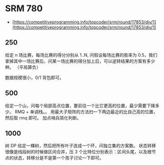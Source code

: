 # SRM 780
- [https://competitiveprogramming.info/topcoder/srm/round/17853/div/1](https://competitiveprogramming.info/topcoder/srm/round/17853/div/1)

## 250
给定 n 场比赛，每场比赛的得分分别从 1..N, 问假设每场比赛的胜率为 0.5，我们拿掉其中一场比赛后，问某一场比赛的得分加上后，可以逆转结果的方案有多少种。
（平局算负）

数据规模很小，0/1 背包即可。

## 500
给定一个山，问每个局部高点位置，要前往一个比它更高的位置，最少需要下降多少。
RMQ + 单调栈。。
用最大子矩阵的方法扫一下两边最近的比自己高的位置，然后取 rmq 即可。
加点哨兵简化判断。


## 1000
树 DP
给定一棵树，然后把所有叶子连成一个环，问独立集的方案数。
状态转移很像是线段树的时候做区间合并，压 3 个比特位分别表示：区间头尾，以及根节点的状态，转移分是不是第一个孩子讨论一下即可。
